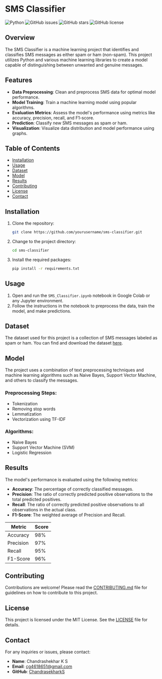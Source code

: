 # SMS Classifier

![Python](https://img.shields.io/badge/Python-3.8+-blue.svg)
![GitHub issues](https://img.shields.io/github/issues/yourusername/sms-classifier)
![GitHub stars](https://img.shields.io/github/stars/yourusername/sms-classifier)
![GitHub license](https://img.shields.io/github/license/yourusername/sms-classifier)

## Overview

The SMS Classifier is a machine learning project that identifies and classifies SMS messages as either spam or ham (non-spam). This project utilizes Python and various machine learning libraries to create a model capable of distinguishing between unwanted and genuine messages.

## Features

- **Data Preprocessing**: Clean and preprocess SMS data for optimal model performance.
- **Model Training**: Train a machine learning model using popular algorithms.
- **Evaluation Metrics**: Assess the model's performance using metrics like accuracy, precision, recall, and F1-score.
- **Prediction**: Classify new SMS messages as spam or ham.
- **Visualization**: Visualize data distribution and model performance using graphs.

## Table of Contents

- [Installation](#installation)
- [Usage](#usage)
- [Dataset](#dataset)
- [Model](#model)
- [Results](#results)
- [Contributing](#contributing)
- [License](#license)
- [Contact](#contact)

## Installation

1. Clone the repository:
    ```bash
    git clone https://github.com/yourusername/sms-classifier.git
    ```
2. Change to the project directory:
    ```bash
    cd sms-classifier
    ```
3. Install the required packages:
    ```bash
    pip install -r requirements.txt
    ```

## Usage

1. Open and run the `SMS_Classifier.ipynb` notebook in Google Colab or any Jupyter environment.
2. Follow the instructions in the notebook to preprocess the data, train the model, and make predictions.

## Dataset

The dataset used for this project is a collection of SMS messages labeled as spam or ham. You can find and download the dataset [here](https://www.kaggle.com/datasets/uciml/sms-spam-collection-dataset).

## Model

The project uses a combination of text preprocessing techniques and machine learning algorithms such as Naive Bayes, Support Vector Machine, and others to classify the messages. 

### Preprocessing Steps:

- Tokenization
- Removing stop words
- Lemmatization
- Vectorization using TF-IDF

### Algorithms:

- Naive Bayes
- Support Vector Machine (SVM)
- Logistic Regression

## Results

The model's performance is evaluated using the following metrics:

- **Accuracy**: The percentage of correctly classified messages.
- **Precision**: The ratio of correctly predicted positive observations to the total predicted positives.
- **Recall**: The ratio of correctly predicted positive observations to all observations in the actual class.
- **F1-Score**: The weighted average of Precision and Recall.

| Metric    | Score   |
|-----------|---------|
| Accuracy  | 98%     |
| Precision | 97%     |
| Recall    | 95%     |
| F1-Score  | 96%     |

## Contributing

Contributions are welcome! Please read the [CONTRIBUTING.md](CONTRIBUTING.md) file for guidelines on how to contribute to this project.

## License

This project is licensed under the MIT License. See the [LICENSE](LICENSE) file for details.

## Contact

For any inquiries or issues, please contact:

- **Name**: Chandrashekhar K S
- **Email**: cg4618651@gmail.com
- **GitHub**: [ChandrasekharkS](https://github.com/ChandrasekharkS)
